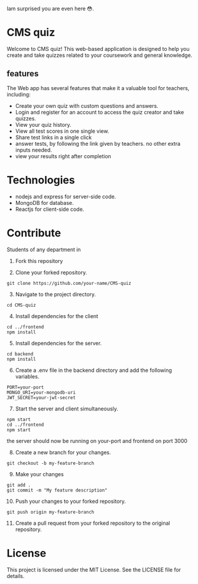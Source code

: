 Iam surprised you are even here 😳.

# CMS quiz

Welcome to CMS quiz! This web-based application is designed to help you create and take quizzes related to your coursework and general knowledge.

## features

The Web app has several features that make it a valuable tool for teachers, including:

- Create your own quiz with custom questions and answers.
- Login and register for an account to access the quiz creator and take quizzes.
- View your quiz history.
- View all test scores in one single view.
- Share test links in a single click
- answer tests, by following the link given by teachers. no other extra inputs needed.
- view your results right after completion

# Technologies

- nodejs and express for server-side code.
- MongoDB for database.
- Reactjs for client-side code.

# Contribute

Students of any department in

1. Fork this repository

2. Clone your forked repository.

```
git clone https://github.com/your-name/CMS-quiz
```

3. Navigate to the project directory.

```
cd CMS-quiz
```

4. Install dependencies for the client

```
cd ../frontend
npm install
```

5. Install dependencies for the server.

```
cd backend
npm install
```

6. Create a .env file in the backend directory and add the following variables.

```
PORT=your-port
MONGO_URI=your-mongodb-uri
JWT_SECRET=your-jwt-secret
```

7. Start the server and client simultaneously.

```
npm start
cd ../frontend
npm start
```

the server should now be running on your-port and frontend on port 3000

8. Create a new branch for your changes.

```
git checkout -b my-feature-branch
```

9. Make your changes

```
git add .
git commit -m "My feature description"
```

10. Push your changes to your forked repository.

```
git push origin my-feature-branch
```

11. Create a pull request from your forked repository to the original repository.

# License

This project is licensed under the MIT License. See the LICENSE file for details.
